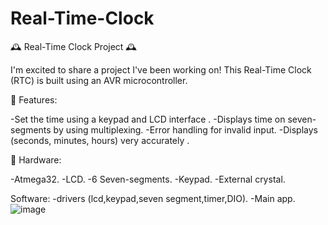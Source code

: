 # Real-Time-Clock
🕰️ Real-Time Clock Project 🕰️

I'm excited to share a project I've been working on! This Real-Time Clock (RTC) is built using an AVR microcontroller.

🔹 Features:

-Set the time using a keypad and LCD interface .
-Displays time on seven-segments by using multiplexing.
-Error handling for invalid input.
-Displays (seconds, minutes, hours) very accurately .

🔹 Hardware:

-Atmega32.
-LCD.
-6 Seven-segments.
-Keypad.
-External crystal.

Software:
-drivers (lcd,keypad,seven segment,timer,DIO).
-Main app.
![image](https://github.com/MariamAshraff/Real-Time-Clock/assets/118696706/19df0e08-7296-4ee6-8ca6-470f5bba2c0d)
